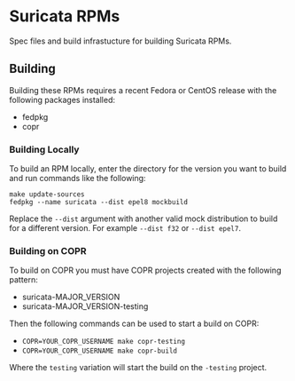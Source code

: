 # Suricata RPMs

Spec files and build infrastucture for building Suricata RPMs.

## Building

Building these RPMs requires a recent Fedora or CentOS release with the
following packages installed:
- fedpkg
- copr

### Building Locally

To build an RPM locally, enter the directory for the version you want to build
and run commands like the following:

```
make update-sources
fedpkg --name suricata --dist epel8 mockbuild
```

Replace the `--dist` argument with another valid mock distribution to build for
a different version. For example `--dist f32` or `--dist epel7`.

### Building on COPR

To build on COPR you must have COPR projects created with the following pattern:
- suricata-MAJOR_VERSION
- suricata-MAJOR_VERSION-testing

Then the following commands can be used to start a build on COPR:
- `COPR=YOUR_COPR_USERNAME make copr-testing`
- `COPR=YOUR_COPR_USERNAME make copr-build`

Where the `testing` variation will start the build on the `-testing` project.
